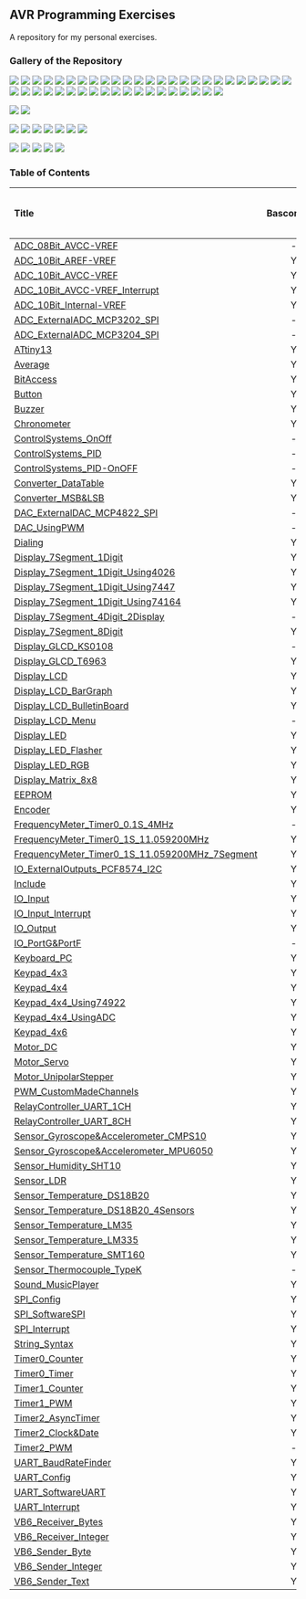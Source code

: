 ## AVR Programming Exercises
A repository for my personal exercises.

### Gallery of the Repository
![](ADC_08Bit_AVCC-VREF/Simulate/Album.png)
![](ADC_10Bit_AVCC-VREF/Simulate/Album.png)
![](ADC_10Bit_Internal-VREF/Simulate/Album.png)
![](Display_LCD/Simulate/Album.png)
![](String_Syntax/Simulate/Album.png)
![](EEPROM/Simulate/Album.png)
![](IO_Input/Simulate/Album.png)
![](IO_Input_Interrupt/Simulate/Album.png)
![](Keypad_4x3/Simulate/Album.png)
![](Keypad_4x4/Simulate/Album.png)
![](Keypad_4x4_Using74922/Simulate/Album.png)
![](Keypad_4x6/Simulate/Album.png)
![](Timer0_Timer/Simulate/Album.png)
![](Timer2_AsyncTimer/Simulate/Album.png)
![](Timer2_Clock&Date/Simulate/Album.png)
![](Timer0_Counter/Simulate/Album.png)
![](Timer1_Counter/Simulate/Album.png)
![](Button/Simulate/Album.png)
![](Converter_MSB&LSB/Simulate/Album.png)
![](Keyboard_PC/Hardware/Album.png)
![](Keypad_4x4_UsingADC/Simulate/Album.png)
![](DAC_WithPWM/Simulate/Album.png)
![](Sensor_LDR/Simulate/Album.png)
![](Display_LCD_BarGraph/Simulate/Album.png)
![](Encoder/Simulate/Album.png)
![](ADC_10Bit_AREF-VREF/Simulate/Album.png)
![](Sensor_Temperature_LM35/Simulate/Album.png)
![](Sensor_Temperature_LM335/Simulate/Album.png)
![](ADC_ExternalADC_MCP3202_SPI/Simulate/Album.png)
![](ADC_ExternalADC_MCP3204_SPI/Simulate/Album.png)
![](DAC_ExternalDAC_MCP4822_SPI/Simulate/Album.png)
![](Sensor_Temperature_DS18B20/Simulate/Album.png)
![](Sensor_Temperature_DS18B20_4Sensors/Simulate/Album.png)
![](Sensor_Thermocouple_TypeK/Simulate/Album.png)
![](Motor_DC/Simulate/Album.png)
![](Display_LCD_BulletinBoard/Simulate/Album.png)
![](Sensor_Humidity_SHT10/Simulate/Album.png)
![](Chronometer/Simulate/Album.png)
![](Average/Simulate/Album.png)
![](FrequencyMeter_Timer0_0.1S_4MHz/Simulate/Album.png)
![](ControlSystems_OnOff/Simulate/Album.png)
![](ControlSystems_PID/Simulate/Album.png)
![](ControlSystems_PID-OnOFF/Simulate/Album.png)
![](Display_LCD_Menu/Simulate/Album.png)

![](Display_GLCD_KS0108/Simulate/Album.png)
![](Display_GLCD_T6963/Simulate/Album.png)

![](Converter_DataTable/Simulate/Album.png)
![](UART_Config/Simulate/Album.png)
![](UART_SoftwareUART/Simulate/Album.png)
![](Motor_Servo/Simulate/Album.png)
![](UART_BaudRateFinder/Simulate/Album.png)
![](RelayController_UART_1CH/Simulate/Album.png)
![](RelayController_UART_8CH/Simulate/Album.png)

![](VB6_Receiver_Bytes/Code_VB6/Album.jpg) 
![](VB6_Receiver_Integer/Code_VB6/Album.jpg) 
![](VB6_Sender_Integer/Code_VB6/Album.jpg) 
![](VB6_Sender_Byte/Code_VB6/Album.jpg) 
![](VB6_Sender_Text/Code_VB6/Album.jpg) 

### Table of Contents
|Title|BascomAVR|CodeVisionAVR|mikroC PRO for AVR|
|:----|:-------:|:-----------:|:----------------:|
|[ADC_08Bit_AVCC-VREF](ADC_08Bit_AVCC-VREF)|-|Y|-|
|[ADC_10Bit_AREF-VREF](ADC_10Bit_AREF-VREF)|Y|Y|-|
|[ADC_10Bit_AVCC-VREF](ADC_10Bit_AVCC-VREF)|Y|Y|-|
|[ADC_10Bit_AVCC-VREF_Interrupt](ADC_10Bit_AVCC-VREF_Interrupt)|Y|-|-|
|[ADC_10Bit_Internal-VREF](ADC_10Bit_Internal-VREF)|Y|Y|-|
|[ADC_ExternalADC_MCP3202_SPI](ADC_ExternalADC_MCP3202_SPI)|-|Y|-|
|[ADC_ExternalADC_MCP3204_SPI](ADC_ExternalADC_MCP3204_SPI)|-|Y|-|
|[ATtiny13](ATtiny13)|Y|-|-|
|[Average](Average)|Y|-|-|
|[BitAccess](BitAccess)|Y|Y|-|
|[Button](Button)|Y|Y|Y|
|[Buzzer](Buzzer)|Y|Y|Y|
|[Chronometer](Chronometer)|Y|-|-|
|[ControlSystems_OnOff](ControlSystems_OnOff)|-|Y|-|
|[ControlSystems_PID](ControlSystems_PID)|-|Y|-|
|[ControlSystems_PID-OnOFF](ControlSystems_PID-OnOFF)|-|Y|-|
|[Converter_DataTable](Converter_DataTable)|Y|-|-|
|[Converter_MSB&LSB](Converter_MSB&LSB)|Y|Y|-|
|[DAC_ExternalDAC_MCP4822_SPI](DAC_ExternalDAC_MCP4822_SPI)|-|Y|-|
|[DAC_UsingPWM](DAC_UsingPWM)|-|Y|-|
|[Dialing](Dialing)|Y|-|-|
|[Display_7Segment_1Digit](Display_7Segment_1Digit)|Y|Y|-|
|[Display_7Segment_1Digit_Using4026](Display_7Segment_1Digit_Using4026)|Y|Y|-|
|[Display_7Segment_1Digit_Using7447](Display_7Segment_1Digit_Using7447)|Y|Y|-|
|[Display_7Segment_1Digit_Using74164](Display_7Segment_1Digit_Using74164)|Y|Y|-|
|[Display_7Segment_4Digit_2Display](Display_7Segment_4Digit_2Display)|-|Y|-|
|[Display_7Segment_8Digit](Display_7Segment_8Digit)|Y|Y|-|
|[Display_GLCD_KS0108](Display_GLCD_KS0108)|-|Y|-|
|[Display_GLCD_T6963](Display_GLCD_T6963)|Y|-|-|
|[Display_LCD](Display_LCD)|Y|Y|Y|
|[Display_LCD_BarGraph](Display_LCD_BarGraph)|Y|Y|-|
|[Display_LCD_BulletinBoard](Display_LCD_BulletinBoard)|Y|-|-|
|[Display_LCD_Menu](Display_LCD_Menu)|-|Y|-|
|[Display_LED](Display_LED)|Y|Y|-|
|[Display_LED_Flasher](Display_LED_Flasher)|Y|Y|-|
|[Display_LED_RGB](Display_LED_RGB)|Y|-|-|
|[Display_Matrix_8x8](Display_Matrix_8x8)|Y|-|-|
|[EEPROM](EEPROM)|Y|Y|-|
|[Encoder](Encoder)|Y|Y|-|
|[FrequencyMeter_Timer0_0.1S_4MHz](FrequencyMeter_Timer0_0.1S_4MHz)|-|Y|-|
|[FrequencyMeter_Timer0_1S_11.059200MHz](FrequencyMeter_Timer0_1S_11.059200MHz)|Y|-|-|
|[FrequencyMeter_Timer0_1S_11.059200MHz_7Segment](FrequencyMeter_Timer0_1S_11.059200MHz_7Segment)|Y|-|-|
|[IO_ExternalOutputs_PCF8574_I2C](IO_ExternalOutputs_PCF8574_I2C)|Y|-|-|
|[Include](Include)|Y|Y|-|
|[IO_Input](IO_Input)|Y|-|-|
|[IO_Input_Interrupt](IO_Input_Interrupt)|Y|-|-|
|[IO_Output](IO_Output)|Y|Y|-|
|[IO_PortG&PortF](IO_PortG&PortF)|-|Y|-|
|[Keyboard_PC](Keyboard_PC)|Y|-|-|
|[Keypad_4x3](Keypad_4x3)|Y|Y|-|
|[Keypad_4x4](Keypad_4x4)|Y|Y|-|
|[Keypad_4x4_Using74922](Keypad_4x4_Using74922)|Y|-|-|
|[Keypad_4x4_UsingADC](Keypad_4x4_UsingADC)|Y|-|-|
|[Keypad_4x6](Keypad_4x6)|Y|-|-|
|[Motor_DC](Motor_DC)|Y|-|-|
|[Motor_Servo](Motor_Servo)|Y|-|-|
|[Motor_UnipolarStepper](Motor_UnipolarStepper)|Y|-|-|
|[PWM_CustomMadeChannels](PWM_CustomMadeChannels)|Y|-|-|
|[RelayController_UART_1CH](RelayController_UART_1CH)|Y|-|-|
|[RelayController_UART_8CH](RelayController_UART_8CH)|Y|-|-|
|[Sensor_Gyroscope&Accelerometer_CMPS10](Sensor_Gyroscope&Accelerometer_CMPS10)|Y|Y|-|
|[Sensor_Gyroscope&Accelerometer_MPU6050](Sensor_Gyroscope&Accelerometer_MPU6050)|Y|-|-|
|[Sensor_Humidity_SHT10](Sensor_Humidity_SHT10)|Y|Y|-|
|[Sensor_LDR](Sensor_LDR)|Y|Y|-|
|[Sensor_Temperature_DS18B20](Sensor_Temperature_DS18B20)|Y|Y|-|
|[Sensor_Temperature_DS18B20_4Sensors](Sensor_Temperature_DS18B20_4Sensors)|Y|Y|-|
|[Sensor_Temperature_LM35](Sensor_Temperature_LM35)|Y|Y|-|
|[Sensor_Temperature_LM335](Sensor_Temperature_LM335)|Y|Y|-|
|[Sensor_Temperature_SMT160](Sensor_Temperature_SMT160)|Y|-|-|
|[Sensor_Thermocouple_TypeK](Sensor_Thermocouple_TypeK)|-|Y|-|
|[Sound_MusicPlayer](Sound_MusicPlayer)|Y|-|-|
|[SPI_Config](SPI_Config)|Y|Y|-|
|[SPI_SoftwareSPI](SPI_SoftwareSPI)|Y|-|-|
|[SPI_Interrupt](SPI_Interrupt)|Y|Y|-|
|[String_Syntax](String_Syntax)|Y|Y|-|
|[Timer0_Counter](Timer0_Counter)|Y|-|-|
|[Timer0_Timer](Timer0_Timer)|Y|-|-|
|[Timer1_Counter](Timer1_Counter)|Y|-|-|
|[Timer1_PWM](Timer1_PWM)|Y|Y|-|
|[Timer2_AsyncTimer](Timer2_AsyncTimer)|Y|Y|-|
|[Timer2_Clock&Date](Timer2_Clock&Date)|Y|Y|-|
|[Timer2_PWM](Timer2_PWM)|-|Y|-|
|[UART_BaudRateFinder](UART_BaudRateFinder)|Y|-|-|
|[UART_Config](UART_Config)|Y|Y|-|
|[UART_SoftwareUART](UART_SoftwareUART)|Y|Y|-|
|[UART_Interrupt](UART_Interrupt)|Y|Y|-|
|[VB6_Receiver_Bytes](VB6_Receiver_Bytes)|Y|Y|-|
|[VB6_Receiver_Integer](VB6_Receiver_Integer)|Y|Y|-|
|[VB6_Sender_Byte](VB6_Sender_Byte)|Y|-|-|
|[VB6_Sender_Integer](VB6_Sender_Integer)|Y|-|-|
|[VB6_Sender_Text](VB6_Sender_Text)|Y|-|-|




